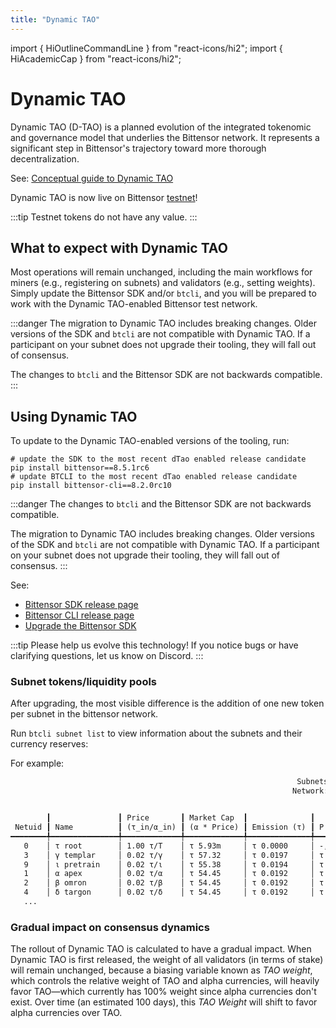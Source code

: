 ```yaml
---
title: "Dynamic TAO"
---
```


import { HiOutlineCommandLine } from "react-icons/hi2";
import { HiAcademicCap } from "react-icons/hi2";

# Dynamic TAO

Dynamic TAO (D-TAO) is a planned evolution of the integrated tokenomic and governance model that underlies the Bittensor network. It represents a significant step in Bittensor's trajectory toward more thorough decentralization.

See: [Conceptual guide to Dynamic TAO](./dtao-guide.md)

Dynamic TAO is now live on Bittensor [testnet](../bittensor-networks)!

:::tip
Testnet tokens do not have any value.
:::

## What to expect with Dynamic TAO

Most operations will remain unchanged, including the main workflows for miners (e.g., registering on subnets) and validators (e.g., setting weights).
Simply update the Bittensor SDK and/or `btcli`, and you will be prepared to work with the Dynamic TAO-enabled Bittensor test network.


:::danger
The migration to Dynamic TAO includes breaking changes. Older versions of the SDK and `btcli` are not compatible with Dynamic TAO. If a participant on your subnet does not upgrade their tooling, they will fall out of consensus.

The changes to `btcli` and the Bittensor SDK are not backwards compatible.
:::

## Using Dynamic TAO

To update to the Dynamic TAO-enabled versions of the tooling, run:

```
# update the SDK to the most recent dTao enabled release candidate
pip install bittensor==8.5.1rc6
# update BTCLI to the most recent dTao enabled release candidate
pip install bittensor-cli==8.2.0rc10
```

:::danger
The changes to `btcli` and the Bittensor SDK are not backwards compatible.

The migration to Dynamic TAO includes breaking changes. Older versions of the SDK and `btcli` are not compatible with Dynamic TAO. If a participant on your subnet does not upgrade their tooling, they will fall out of consensus.
:::

See:
- [Bittensor SDK release page](https://pypi.org/project/bittensor/)
- [Bittensor CLI release page](https://pypi.org/project/bittensor-cli/)
- [Upgrade the Bittensor SDK](../getting-started/installation.md#upgrade)

:::tip
Please help us evolve this technology! If you notice bugs or have clarifying questions, let us know on Discord.
:::

### Subnet tokens/liquidity pools

After upgrading, the most visible difference is the addition of one new token per subnet in the bittensor network.

Run `btcli subnet list` to view information about the subnets and their currency reserves:

For example: 
```txt
                                                                Subnets
                                                               Network: rao


        ┃               ┃ Price       ┃ Market Cap  ┃              ┃                         ┃               ┃              ┃
 Netuid ┃ Name          ┃ (τ_in/α_in) ┃ (α * Price) ┃ Emission (τ) ┃ P (τ_in, α_in)          ┃ Stake (α_out) ┃ Supply (α)   ┃ Tempo (k/n)
━━━━━━━━╇━━━━━━━━━━━━━━━╇━━━━━━━━━━━━━╇━━━━━━━━━━━━━╇━━━━━━━━━━━━━━╇━━━━━━━━━━━━━━━━━━━━━━━━━╇━━━━━━━━━━━━━━━╇━━━━━━━━━━━━━━╇━━━━━━━━━━━━━
   0    │ τ root        │ 1.00 τ/Τ    │ τ 5.93m     │ τ 0.0000     │ -, -                    │ Τ 5.93m       │ 5.93m Τ /21M │ -/-
   3    │ γ templar     │ 0.02 τ/γ    │ τ 57.32     │ τ 0.0197     │ τ 31.44, 1.43k γ        │ 1.18k γ       │ 2.61k γ /21M │ 67/99
   9    │ ι pretrain    │ 0.02 τ/ι    │ τ 55.38     │ τ 0.0194     │ τ 30.91, 1.46k ι        │ 1.16k ι       │ 2.61k ι /21M │ 73/99
   1    │ α apex        │ 0.02 τ/α    │ τ 54.45     │ τ 0.0192     │ τ 30.65, 1.47k α        │ 1.14k α       │ 2.61k α /21M │ 65/99
   2    │ β omron       │ 0.02 τ/β    │ τ 54.45     │ τ 0.0192     │ τ 30.65, 1.47k β        │ 1.14k β       │ 2.61k β /21M │ 66/99
   4    │ δ targon      │ 0.02 τ/δ    │ τ 54.45     │ τ 0.0192     │ τ 30.65, 1.47k δ        │ 1.14k δ       │ 2.61k δ /21M │ 68/99
   ...
```

### Gradual impact on consensus dynamics 

The rollout of Dynamic TAO is calculated to have a gradual impact. When Dynamic TAO is first released, the weight of all validators (in terms of stake) will remain unchanged, because a biasing variable known as *TAO weight*, which controls the relative weight of TAO and alpha currencies, will heavily favor TAO&mdash;which currently has 100% weight since alpha currencies don't exist. Over time (an estimated 100 days), this *TAO Weight* will shift to favor alpha currencies over TAO.
